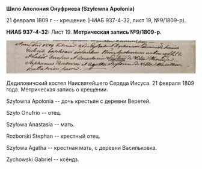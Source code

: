 **Шило Аполония Онуфриева (Szyłowna Apołonia)**

21 февраля 1809 г -- крещение (НИАБ 937-4-32, лист 19, №9/1809-р).

**НИАБ 937-4-32:** Лист 19. **Метрическая запись №9/1809-р.**

![](./media/05e0151420dac30b23bee1c2f866663fcc777e44.png)

Дедиловичский костел Наисвятейшего Сердца Иисуса. 21 февраля 1809 года.
Метрическая запись о крещении.

Szyłowna Apołonia -- дочь крестьян с деревни Веретей.

Szyło Onufrio -- отец.

Szyłowa Anastasia -- мать.

Rozborski Stephan -- крестный отец.

Szyłowa Agatha -- крестная мать, с деревни Васильковка.

Zychowski Gabriel -- ксёндз.
